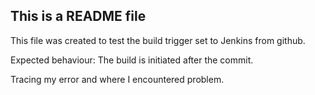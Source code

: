 ## This is a README file

This file was created to test the build trigger set to Jenkins from github.

Expected behaviour: The build is initiated after the commit.

Tracing my error and where I encountered problem.
